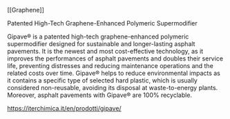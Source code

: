 [[Graphene]]

Patented High-Tech Graphene-Enhanced Polymeric Supermodifier

Gipave® is a patented high-tech graphene-enhanced polymeric supermodifier designed for sustainable and longer-lasting asphalt pavements. It is the newest and most cost-effective technology, as it improves the performances of asphalt pavements and doubles their service life, preventing distresses and reducing maintenance operations and the related costs over time. Gipave® helps to reduce environmental impacts as it contains a specific type of selected hard plastic, which is usually considered non-reusable, avoiding its disposal at waste-to-energy plants. Moreover, asphalt pavements with Gipave® are 100% recyclable.


https://iterchimica.it/en/prodotti/gipave/